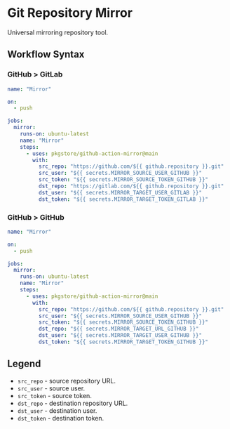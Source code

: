 # Git Repository Mirror

Universal mirroring repository tool.

## Workflow Syntax

### GitHub > GitLab

```yml
name: "Mirror"

on:
  - push

jobs:
  mirror:
    runs-on: ubuntu-latest
    name: "Mirror"
    steps:
      - uses: pkgstore/github-action-mirror@main
        with:
          src_repo: "https://github.com/${{ github.repository }}.git"
          src_user: "${{ secrets.MIRROR_SOURCE_USER_GITHUB }}"
          src_token: "${{ secrets.MIRROR_SOURCE_TOKEN_GITHUB }}"
          dst_repo: "https://gitlab.com/${{ github.repository }}.git"
          dst_user: "${{ secrets.MIRROR_TARGET_USER_GITLAB }}"
          dst_token: "${{ secrets.MIRROR_TARGET_TOKEN_GITLAB }}"
```

### GitHub > GitHub

```yml
name: "Mirror"

on:
  - push

jobs:
  mirror:
    runs-on: ubuntu-latest
    name: "Mirror"
    steps:
      - uses: pkgstore/github-action-mirror@main
        with:
          src_repo: "https://github.com/${{ github.repository }}.git"
          src_user: "${{ secrets.MIRROR_SOURCE_USER_GITHUB }}"
          src_token: "${{ secrets.MIRROR_SOURCE_TOKEN_GITHUB }}"
          dst_repo: "${{ secrets.MIRROR_TARGET_URL_GITHUB }}"
          dst_user: "${{ secrets.MIRROR_TARGET_USER_GITHUB }}"
          dst_token: "${{ secrets.MIRROR_TARGET_TOKEN_GITHUB }}"
```

## Legend

- `src_repo` - source repository URL.
- `src_user` - source user.
- `src_token` - source token.
- `dst_repo` - destination repository URL.
- `dst_user` - destination user.
- `dst_token` - destination token.
